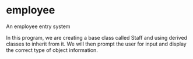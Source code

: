 # employee
An employee entry system

In this program, we are creating a base class called Staff and using derived classes to inherit from it.
We will then prompt the user for input and display the correct type of object information.
